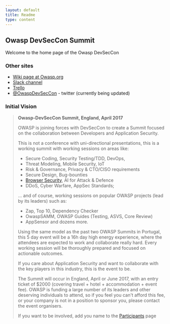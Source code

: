 ```yaml
---
layout: default
title: Readme
type: content
---
```


## Owasp DevSecCon Summit

Welcome to the home page of the Owasp DevSecCon

### Other sites

* [Wiki page at Owasp.org](https://www.owasp.org/index.php?title=Owasp-DevSecCon-Summit)
* [Slack channel](https://owasp.slack.com/archives/owasp-dsc-summit)
* [Trello](https://trello.com/owaspdevsecconsummit2017)
* [@OwaspDevSecCon](https://twitter.com/OWASPDevSecCon) - twitter (currently being updated)

### Initial Vision

> **Owasp-DevSecCon Summit, England, April 2017**
>
> OWASP is joining forces with DevSecCon to create a Summit focused on the collaboration between
Developers and Application Security.
>
> This is not a conference with uni-directional presentations, this is a working summit with working sessions on areas like:
> * Secure Coding, Security Testing/TDD, DevOps,
> * Threat Modeling, Mobile Security, IoT
> * Risk & Governance, Privacy & CTO/CISO requirements
> * Secure Design, Bug-bounties
> * [Browser Security](./Workshops/Browser-security.md), AI for Attack & Defence
> * DDoS, Cyber Warfare, AppSec Standards;
>
>... and of course, working sessions on popular OWASP projects (lead by its leaders) such as:
> * Zap, Top 10, Dependency Checker
> * OwaspSAMM, OWASP Guides (Testing, ASVS, Core Review)
> * AppSensor and dozens more.
>
> Using the same model as the past two OWASP Summits in Portugal, this 5 day event will be a 16h day high energy experience, where the attendees are expected to work and collaborate really hard. Every working session will be thoroughly prepared and focused on actionable outcomes.
>
> If you care about Application Security and want to collaborate with the key players in this industry, this is the event to be.
>
> The Summit will occur in England, April or June 2017, with an entry ticket of $2000 (covering travel + hotel + accommodation + event fee). OWASP is funding a large number of its leaders and other deserving individuals to attend, so if you feel you can't afford this fee, or your company is not in a position to sponsor you, please contact the event organisers.
>
> If you want to be involved, add you name to the [Participants](Participants) page
